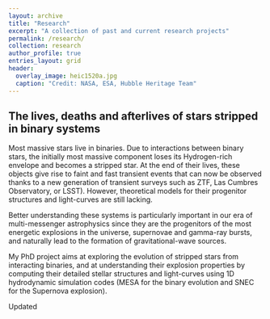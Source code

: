 ```yaml
---
layout: archive
title: "Research"
excerpt: "A collection of past and current research projects"
permalink: /research/
collection: research
author_profile: true
entries_layout: grid
header:
  overlay_image: heic1520a.jpg  
  caption: "Credit: NASA, ESA, Hubble Heritage Team"
---
```



## The lives, deaths and afterlives of stars stripped in binary systems

Most massive stars live in binaries. Due to interactions between binary stars, the initially
most massive component loses its Hydrogen-rich envelope and becomes a stripped star. At the end of their lives,
these objects give rise to faint and fast transient events that can now be observed thanks to a new generation
of transient surveys such as ZTF, Las Cumbres Observatory, or LSST). However, theoretical models for their
progenitor structures and light-curves are still lacking.

Better understanding these systems is particularly important in our era of multi-messenger astrophysics since
they are the progenitors of the most energetic explosions in the universe, supernovae and gamma-ray bursts, and naturally
lead to the formation of gravitational-wave sources.

My PhD project aims at exploring the evolution of stripped stars from interacting binaries, and at understanding
their explosion properties by computing their detailed stellar structures and light-curves using 1D hydrodynamic
simulation codes (MESA for the binary evolution and SNEC for the Supernova explosion).

Updated